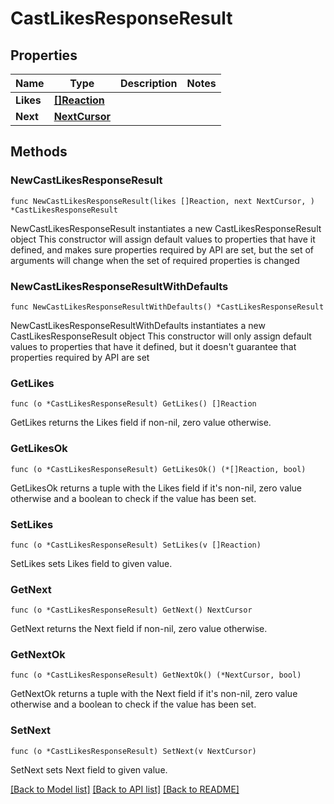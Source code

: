 # CastLikesResponseResult

## Properties

Name | Type | Description | Notes
------------ | ------------- | ------------- | -------------
**Likes** | [**[]Reaction**](Reaction.md) |  | 
**Next** | [**NextCursor**](NextCursor.md) |  | 

## Methods

### NewCastLikesResponseResult

`func NewCastLikesResponseResult(likes []Reaction, next NextCursor, ) *CastLikesResponseResult`

NewCastLikesResponseResult instantiates a new CastLikesResponseResult object
This constructor will assign default values to properties that have it defined,
and makes sure properties required by API are set, but the set of arguments
will change when the set of required properties is changed

### NewCastLikesResponseResultWithDefaults

`func NewCastLikesResponseResultWithDefaults() *CastLikesResponseResult`

NewCastLikesResponseResultWithDefaults instantiates a new CastLikesResponseResult object
This constructor will only assign default values to properties that have it defined,
but it doesn't guarantee that properties required by API are set

### GetLikes

`func (o *CastLikesResponseResult) GetLikes() []Reaction`

GetLikes returns the Likes field if non-nil, zero value otherwise.

### GetLikesOk

`func (o *CastLikesResponseResult) GetLikesOk() (*[]Reaction, bool)`

GetLikesOk returns a tuple with the Likes field if it's non-nil, zero value otherwise
and a boolean to check if the value has been set.

### SetLikes

`func (o *CastLikesResponseResult) SetLikes(v []Reaction)`

SetLikes sets Likes field to given value.


### GetNext

`func (o *CastLikesResponseResult) GetNext() NextCursor`

GetNext returns the Next field if non-nil, zero value otherwise.

### GetNextOk

`func (o *CastLikesResponseResult) GetNextOk() (*NextCursor, bool)`

GetNextOk returns a tuple with the Next field if it's non-nil, zero value otherwise
and a boolean to check if the value has been set.

### SetNext

`func (o *CastLikesResponseResult) SetNext(v NextCursor)`

SetNext sets Next field to given value.



[[Back to Model list]](../README.md#documentation-for-models) [[Back to API list]](../README.md#documentation-for-api-endpoints) [[Back to README]](../README.md)



